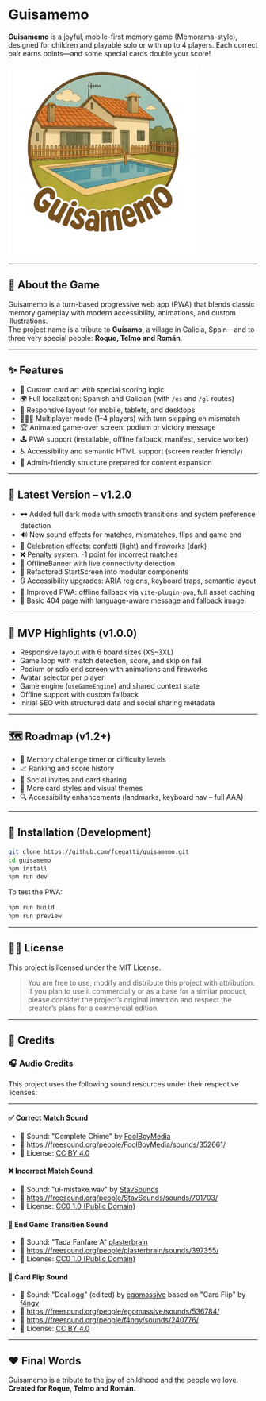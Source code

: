 # Guisamemo

**Guisamemo** is a joyful, mobile-first memory game (Memorama-style), designed for children and playable solo or with up to 4 players. Each correct pair earns points—and some special cards double your score!

![Guisamemo logo](./public/logo.webp)

---

## 🧩 About the Game

Guisamemo is a turn-based progressive web app (PWA) that blends classic memory gameplay with modern accessibility, animations, and custom illustrations.  
The project name is a tribute to **Guísamo**, a village in Galicia, Spain—and to three very special people: **Roque, Telmo and Román**.

---

## ✨ Features

- 🎨 Custom card art with special scoring logic  
- 🌍 Full localization: Spanish and Galician (with `/es` and `/gl` routes)  
- 📱 Responsive layout for mobile, tablets, and desktops  
- 🧑‍🤝‍🧑 Multiplayer mode (1–4 players) with turn skipping on mismatch  
- 🏆 Animated game-over screen: podium or victory message  
- 🕹️ PWA support (installable, offline fallback, manifest, service worker)  
- ♿ Accessibility and semantic HTML support (screen reader friendly)  
- 🔧 Admin-friendly structure prepared for content expansion  

---

## 📌 Latest Version – v1.2.0

- 🕶️ Added full dark mode with smooth transitions and system preference detection  
- 🔊 New sound effects for matches, mismatches, flips and game end  
- 🎇 Celebration effects: confetti (light) and fireworks (dark)  
- ❌ Penalty system: -1 point for incorrect matches  
- 📶 OfflineBanner with live connectivity detection  
- 🧼 Refactored StartScreen into modular components  
- 🔃 Accessibility upgrades: ARIA regions, keyboard traps, semantic layout  
- 🧭 Improved PWA: offline fallback via `vite-plugin-pwa`, full asset caching  
- 🔧 Basic 404 page with language-aware message and fallback image  

---

## 📌 MVP Highlights (v1.0.0)

- Responsive layout with 6 board sizes (XS–3XL)  
- Game loop with match detection, score, and skip on fail  
- Podium or solo end screen with animations and fireworks  
- Avatar selector per player  
- Game engine (`useGameEngine`) and shared context state  
- Offline support with custom fallback  
- Initial SEO with structured data and social sharing metadata  

---

## 🗺️ Roadmap (v1.2+)

- 🧠 Memory challenge timer or difficulty levels  
- 📈 Ranking and score history  
- 🤝 Social invites and card sharing  
- 🧩 More card styles and visual themes 
- 🔍 Accessibility enhancements (landmarks, keyboard nav – full AAA) 

---

## 🔧 Installation (Development)

```bash
git clone https://github.com/fcegatti/guisamemo.git
cd guisamemo
npm install
npm run dev
```

To test the PWA:

```bash
npm run build
npm run preview
```

---

## 🧑‍⚖️ License

This project is licensed under the MIT License.

> You are free to use, modify and distribute this project with attribution.  
> If you plan to use it commercially or as a base for a similar product, please consider the project’s original intention and respect the creator’s plans for a commercial edition.

---

## 👤 Credits

### 🎧 Audio Credits

This project uses the following sound resources under their respective licenses:

---

#### ✅ Correct Match Sound

- 🎵 Sound: "Complete Chime" by [FoolBoyMedia](https://freesound.org/people/FoolBoyMedia/)
- 🔗 https://freesound.org/people/FoolBoyMedia/sounds/352661/  
- 📜 License: [CC BY 4.0](https://creativecommons.org/licenses/by/4.0/)


#### ❌ Incorrect Match Sound

- 🎵 Sound: "ui-mistake.wav" by [StavSounds](https://freesound.org/people/StavSounds/)  
- 🔗 https://freesound.org/people/StavSounds/sounds/701703/  
- 📜 License: [CC0 1.0 (Public Domain)](https://creativecommons.org/publicdomain/zero/1.0/)

#### 🏁 End Game Transition Sound

- 🎵 Sound: "Tada Fanfare A" [plasterbrain](https://freesound.org/people/plasterbrain/)  
- 🔗 https://freesound.org/people/plasterbrain/sounds/397355/  
- 📜 License: [CC0 1.0 (Public Domain)](https://creativecommons.org/publicdomain/zero/1.0/)

#### 🔄 Card Flip Sound

- 🎵 Sound: "Deal.ogg" (edited) by [egomassive](https://freesound.org/people/egomassive/) 
  based on "Card Flip" by [f4ngy](https://freesound.org/people/f4ngy/) 
- 🔗 https://freesound.org/people/egomassive/sounds/536784/  
- 🔗 https://freesound.org/people/f4ngy/sounds/240776/  
- 📜 License: [CC BY 4.0](https://creativecommons.org/licenses/by/4.0/)

---

## ❤️ Final Words

Guisamemo is a tribute to the joy of childhood and the people we love.  
**Created for Roque, Telmo and Román.**
